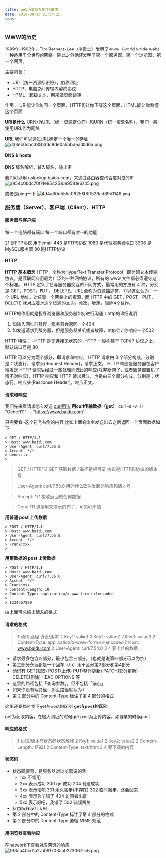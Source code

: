 ```yaml
---
title: web历史以及HTTP请求
date: 2019-08-17 21:54:25
tags:
---
```

### WWW的历史
1989年-1992年，Tim Berners-Lee（李爵士）发明了www（world wride web）一种适用于全世界的网络。除此之外他还发明了第一个服务器、第一个浏览器、第一个网页。

主要包含：
- URI（统一资源标识符），俗称网址
- HTTP，电脑之间传输内容的协议
- HTML，超级文本，用来做页面跳转

作用：
URI能让你访问一个页面，HTTP能让你下载这个页面，HTML能让你看懂这个页面

**URI是什么**
URI分为URL（统一资源定位符）和URN（统一资源名称），我们一般使用URL作为网址

**URL**
我们可以通过URL确定一个唯一的网址
![d33ec0cbc385b3dc8de0a5bbdead0d6a.png](en-resource://database/2560:1)

#### DNS & hosts
**DNS**
域名解析，输入域名，输出IP

我们可以用 nslookup baidu.com，来通过路由器查询百度对应的IP
![a954c0bdc70f9fe854251de9581e6245.png](en-resource://database/2562:1)

或者是ping一下
![4d4a60d555c06256f8ff526ad89d1148.png](en-resource://database/2564:1)


### 服务器（Server）、客户端（Client）、HTTP
#### 服务器与客户端
每一个电脑都有端口 每一个端口都有唯一的功能

21  是FTP协议 用于email
443 是FTPS协议
1080 是代理服务器端口
3306 是MySQL服务器
80 是HTTP协议

#### HTTP
**HTTP 基本概念**
HTTP，全称为HyperText Transfer Protocol，即为超文本传输协议。是互联网应用最为广泛的一种网络协议，所有的 www 文件都必须遵守这个标准。
HTTP 定义了在与服务器交互的不同方式，最常用的方法有 4 种，分别是 GET，POST，PUT， DELETE。URL 全称为资源描述符，可以这么认为：一个 URL 地址，对应着一个网络上的资源，而 HTTP 中的 GET，POST，PUT，DELETE 就对应着对这个资源的查询，修改，增添，删除4个操作。

HTTP的作用就是指导浏览器和服务器如何进行沟通：http的详细说明
1. 如输入网址时错误，服务器会返回一个404
2. 如发送请求到服务器，但是服务器关机或者故障，http会让你响应一个502

HTTP 特性：
-HTTP 是无连接无状态的
-HTTP 一般构建于 TCP/IP 协议之上，默认端口号是 80

HTTP 可以分为两个部分，即请求和响应。
HTTP 请求由 3 个部分构成，分别是：状态行，请求头(Request Header)，请求正文。
HTTP 响应是服务器在客户端发送 HTTP 请求后经过一些处理而做出的响应(除非断网了，或者服务器宕机了猜不对响应)，HTTP 响应和 HTTP 请求相似，也是由三个部分构成。分别是：状态行，响应头(Response Header)，响应正文。

#### 请求和响应
我们先来看请求怎么发送
[curl用法](https://blog.csdn.net/liitdar/article/details/80684730)
**用curl传输数据（get）**
curl -s -v -H "Gene:111" -- "https://www.baidu.com"

只需要看`>`这个符号右侧的内容
比如上面的命令发送出去之后返回一个页面数据如下
```
> GET / HTTP/1.1
> Host: www.baidu.com
> User-Agent: curl/7.55.0
> Accept: */*
> Gene:111
>
```
> GET / HTTP/1.1
GET 获取数据    /  路径是根目录 协议是HTTP和协议的版本号

> User-Agent: curl/7.55.0
> 用的什么软件发起的响应和版本号

> Accept: \*/*
> 接收返回的任何数据

> Gene:111
> 这是用来演示的句子，可加可不加

**用普通 post 上传数据**

```
> POST / HTTP/1.1
> Host: www.baidu.com
> User-Agent: curl/7.55.0
> Accept: */*
> Frank:xxx
>
```

**用带数据的 post 上传数据**
```
> POST / HTTP/1.1
> Host: www.baidu.com
> User-Agent: curl/7.55.0
> Accept: */*
> Frank:xxx
> Content-Length: 10
> Content-Type: application/x-www-form-urlencoded
>
> 1234567890
```

由上面可总结出请求的格式
#### 请求的格式

>1 动词 路径 协议/版本
2 Key1: value1
2 Key2: value2
2 Key3: value3
2 Content-Type: application/x-www-form-urlencoded
2 Host: www.baidu.com
2 User-Agent: curl/7.54.0
3 
4 要上传的数据

- 请求最多包含四部分，最少包含三部分。（也就是说第四部分可以为空）
- 第三部分永远都是一个回车（\n）用于区分第2部分和第4部分
- 动词有 GET(获取) POST(上传) PUT(整体更新) PATCH(部分更新) DELETE(删除) HEAD OPTIONS 等
- 这里的路径包括「查询参数」，但不包括「锚点」
- 如果你没有写路径，那么路径默认为 /
- 第 2 部分中的 Content-Type 标注了第 4 部分的格式

这里还要额外提下get与post的区别
**get与post的区别**

get为获取内容，在输入网址的时候get
post为上传内容，如登录的时候post

#### 响应的格式

>1 协议/版本号状态码状态解释
2 Key1: value1
2 Key2: value2
2 Content-Length: 17931
2 Content-Type: text/html
3
4 要下载的内容

#### 状态码
- 状态码要背，是服务器对浏览器说的话
    - 1xx 不常用
    - 2xx 表示成功   200 get成功 204 创建成功
    - 3xx 表示滚吧   301 永久搬走(不存在) 302 临时搬走，还会回来
    - 4xx 表示你丫错了   404 访问者出错
    - 5xx 表示好吧，我错了   502 错误网关
- 状态解释没什么用
- 第 2 部分中的 Content-Type 标注了第 4 部分的格式
- 第 2 部分中的 Content-Type 遵循 MIME 规范


#### 用浏览器查看响应
在network下查看对应网页的响应
![9f3ca40cd1a27a091703aa0273367bc6.png](en-resource://database/2886:1)